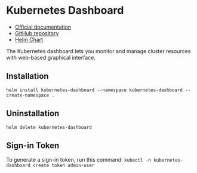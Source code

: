 # Kubernetes Dashboard

* [Official
  documentation](https://kubernetes.io/docs/tasks/access-application-cluster/web-ui-dashboard/)
* [GitHub repository](https://github.com/kubernetes/dashboard)
* [Helm
  Chart](https://artifacthub.io/packages/helm/k8s-dashboard/kubernetes-dashboard)

The Kubernetes dashboard lets you monitor and manage cluster resources with
web-based graphical interface.

## Installation

`helm install kubernetes-dashboard --namespace kubernetes-dashboard
--create-namespace .`

## Uninstallation

`helm delete kubernetes-dashboard`

## Sign-in Token

To generate a sign-in token, run this command: `kubectl -n kubernetes-dashboard
create token admin-user`
